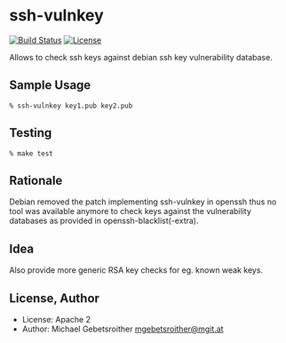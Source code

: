 # ssh-vulnkey

[![Build Status](https://travis-ci.org/mgit-at/ssh-vulnkey.svg?branch=master)](https://travis-ci.org/mgit-at/ssh-vulnkey)
[![License](https://img.shields.io/badge/license-APACHE2-blue.svg?style=flat)](https://raw.githubusercontent.com/mgit-at/ssh-vulnkey/master/LICENSE)


Allows to check ssh keys against debian ssh key vulnerability database.


## Sample Usage

```shell
% ssh-vulnkey key1.pub key2.pub
```


## Testing

```shell
% make test
```


## Rationale

Debian removed the patch implementing ssh-vulnkey in openssh thus no tool was available anymore to check keys against the vulnerability databases as provided in openssh-blacklist(-extra).


## Idea

Also provide more generic RSA key checks for eg. known weak keys.


## License, Author

* License: Apache 2
* Author: Michael Gebetsroither <mgebetsroither@mgit.at>
